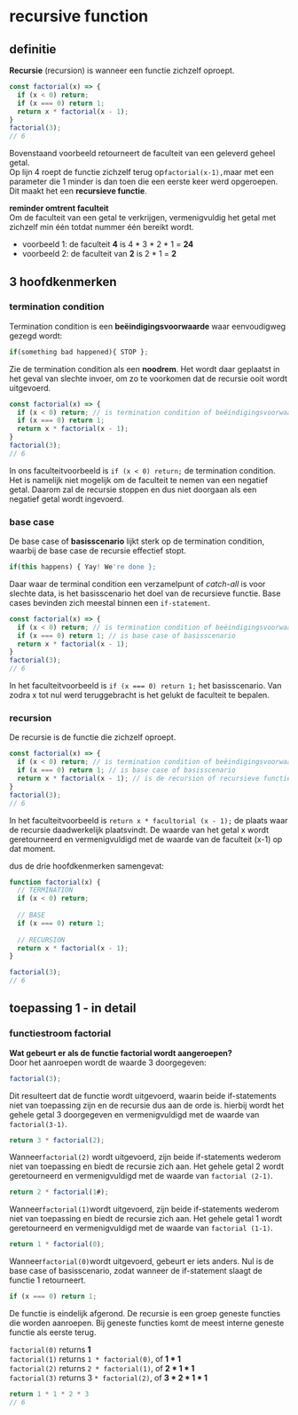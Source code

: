 # recursive function

## definitie

**Recursie** \(recursion\) is wanneer een functie zichzelf oproept. 

```javascript
const factorial(x) => {
  if (x < 0) return;
  if (x === 0) return 1;
  return x * factorial(x - 1);
}
factorial(3);
// 6
```

Bovenstaand voorbeeld retourneert de faculteit van een geleverd geheel getal.   
Op lijn 4 roept de functie zichzelf terug op`factorial(x-1),`maar met een parameter die 1 minder is dan toen die een eerste keer werd opgeroepen. Dit maakt het een **recursieve functie**.

**reminder omtrent faculteit**  
Om de faculteit van een getal te verkrijgen, vermenigvuldig het getal met zichzelf min één totdat  nummer één bereikt wordt. 

* voorbeeld 1: de faculteit **4** is 4 \* 3 \*  2 \*  1 = **24**
* voorbeeld 2: de faculteit van **2** is 2 \* 1 = **2**

## 3 hoofdkenmerken

### termination condition

Termination condition is een **beëindigingsvoorwaarde** waar eenvoudigweg gezegd wordt: 

```javascript
if(something bad happened){ STOP };
```

Zie de termination condition als een **noodrem**. Het wordt daar geplaatst in het geval van slechte invoer, om zo te voorkomen dat de recursie ooit wordt uitgevoerd. 

```javascript
const factorial(x) => {
  if (x < 0) return; // is termination condition of beëindigingsvoorwaarde
  if (x === 0) return 1;
  return x * factorial(x - 1);
}
factorial(3);
// 6
```

In ons faculteitvoorbeeld is `if (x < 0) return;` de termination condition. Het is namelijk niet mogelijk om de faculteit te nemen van een ​​negatief getal. Daarom zal de recursie stoppen en dus niet doorgaan als een negatief getal wordt ingevoerd.

### base case

De base case of **basisscenario** lijkt sterk op de termination condition, waarbij de base case de recursie effectief stopt.

```javascript
if(this happens) { Yay! We're done };
```

Daar waar de terminal condition een verzamelpunt of _catch-all_ is voor slechte data, is het basisscenario het doel van de recursieve functie. Base cases bevinden zich meestal binnen een `if-statement`. 

```javascript
const factorial(x) => {
  if (x < 0) return; // is termination condition of beëindigingsvoorwaarde
  if (x === 0) return 1; // is base case of basisscenario
  return x * factorial(x - 1);
}
factorial(3);
// 6
```

  
In het faculteitvoorbeeld is  `if (x === 0) return 1;` het basisscenario. Van zodra x tot nul werd teruggebracht is het gelukt de faculteit te bepalen.

### recursion

De recursie is de functie die zichzelf oproept. 

```javascript
const factorial(x) => {
  if (x < 0) return; // is termination condition of beëindigingsvoorwaarde
  if (x === 0) return 1; // is base case of basisscenario
  return x * factorial(x - 1); // is de recursion of recursieve functie
}
factorial(3);
// 6
```

In het faculteitvoorbeeld is  `return x * facultorial (x - 1);` de plaats waar de recursie daadwerkelijk plaatsvindt. De waarde van het getal x wordt geretourneerd en vermenigvuldigd met de waarde van de faculteit \(x-1\) op dat moment.

dus de drie hoofdkenmerken samengevat:

```javascript
function factorial(x) {
  // TERMINATION
  if (x < 0) return;  
  
  // BASE
  if (x === 0) return 1;  
  
  // RECURSION
  return x * factorial(x - 1);
}

factorial(3);
// 6
```

## toepassing 1 - in detail

### functiestroom factorial

**Wat gebeurt er als de functie factorial wordt aangeroepen?**  
Door het aanroepen wordt de waarde 3 doorgegeven:

```javascript
factorial(3);
```

Dit resulteert dat de functie wordt uitgevoerd, waarin beide if-statements niet van toepassing zijn en de recursie dus aan de orde is. hierbij wordt het gehele getal 3 doorgegeven en vermenigvuldigd met de waarde van `factorial(3-1)`.

```javascript
return 3 * factorial(2);
```

Wanneer`factorial(2)` wordt uitgevoerd, zijn beide if-statements wederom niet van toepassing en biedt de recursie zich aan. Het gehele getal 2 wordt geretourneerd en vermenigvuldigd met de waarde van `factorial (2-1)`. 

```javascript
return 2 * factorial(1#);
```

Wanneer`factorial(1)`wordt uitgevoerd, zijn beide if-statements wederom niet van toepassing en biedt de recursie zich aan. Het gehele getal 1 wordt geretourneerd en vermenigvuldigd met de waarde van `factorial (1-1)`. 

```javascript
return 1 * factorial(0);
```

Wanneer`factorial(0)`wordt uitgevoerd, gebeurt er iets anders. Nul is de base case of basisscenario, zodat wanneer de if-statement slaagt de functie 1 retourneert.

```javascript
if (x === 0) return 1;
```

De functie is eindelijk afgerond. De recursie is een groep geneste functies die worden aanroepen. Bij geneste functies komt de meest interne geneste functie als eerste terug.

`factorial(0)` returns **1**  
`factorial(1)` returns `1 * factorial(0)`, of **1 \* 1**  
`factorial(2)` returns `2 * factorial(1)`, of **2 \* 1 \* 1**  
`factorial(3)` returns 3 `* factorial(2)`, of **3 \* 2 \* 1 \* 1**

```javascript
return 1 * 1 * 2 * 3
// 6
```

